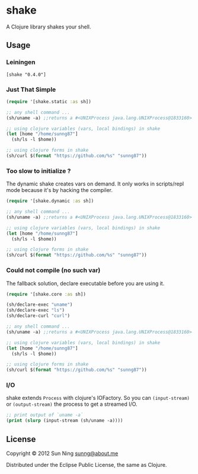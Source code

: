 # shake

A Clojure library shakes your shell.

## Usage

### Leiningen

```
[shake "0.4.0"]
```

### Just That Simple

```clojure
(require '[shake.static :as sh])

;; any shell command ...
(sh/uname -a) ;;returns a #<UNIXProcess java.lang.UNIXProcess@1833160>

;; using clojure variables (vars, local bindings) in shake
(let [home "/home/sunng87"]
  (sh/ls -l $home))

;; using clojure forms in shake
(sh/curl $(format "https://github.com/%s" "sunng87"))
```

### Too slow to initialize ?

The dynamic shake creates vars on demand. It only works in
scripts/repl mode because it's by hacking the compiler.

```clojure
(require '[shake.dynamic :as sh])

;; any shell command ...
(sh/uname -a) ;;returns a #<UNIXProcess java.lang.UNIXProcess@1833160>

;; using clojure variables (vars, local bindings) in shake
(let [home "/home/sunng87"]
  (sh/ls -l $home))

;; using clojure forms in shake
(sh/curl $(format "https://github.com/%s" "sunng87"))
```

### Could not compile (no such var)

The fallback solution, declare executable before you are using it.

```clojure
(require '[shake.core :as sh])

(sh/declare-exec "uname")
(sh/declare-exec "ls")
(sh/declare-curl "curl")

;; any shell command ...
(sh/uname -a) ;;returns a #<UNIXProcess java.lang.UNIXProcess@1833160>

;; using clojure variables (vars, local bindings) in shake
(let [home "/home/sunng87"]
  (sh/ls -l $home))

;; using clojure forms in shake
(sh/curl $(format "https://github.com/%s" "sunng87"))
```


### I/O

shake extends `Process` with clojure's IOFactory. So you can
`(input-stream)` or `(output-stream)` the process to get a streamed
I/O.

```clojure
;; print output of `uname -a`
(print (slurp (input-stream (sh/uname -a))))
```

## License

Copyright © 2012 Sun Ning <sunng@about.me>

Distributed under the Eclipse Public License, the same as Clojure.

